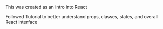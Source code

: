 This was created as an intro into React

Followed Tutorial to better understand props, classes, states, and overall React interface
